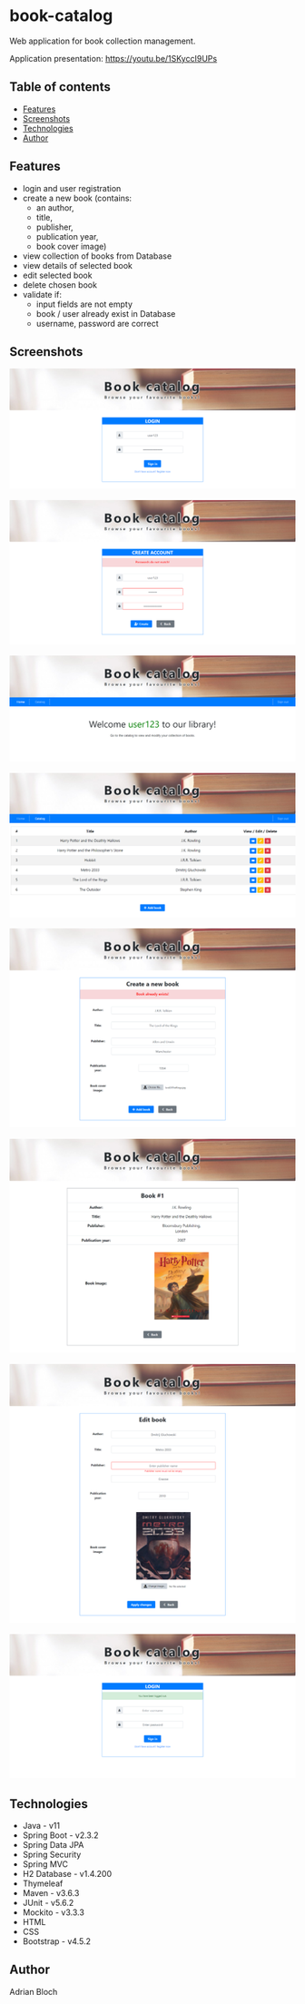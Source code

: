 # book-catalog
Web application for book collection management.

Application presentation: https://youtu.be/1SKyccI9UPs

## Table of contents
* [Features](#features)
* [Screenshots](#screenshots)
* [Technologies](#technologies)
* [Author](#author)

## Features
* login and user registration 
* create a new book (contains:
    - an author,
    - title, 
    - publisher, 
    - publication year,
    - book cover image)
* view collection of books from Database
* view details of selected book
* edit selected book
* delete chosen book
* validate if:
    - input fields are not empty
    - book / user already exist in Database
    - username, password are correct

## Screenshots
![screenshot](readme-img/login.png) <br/><br/>
![screenshot](readme-img/registration.png) <br/><br/>
![screenshot](readme-img/home.png) <br/><br/>
![screenshot](readme-img/catalog.png) <br/><br/>
![screenshot](readme-img/add.png) <br/><br/>
![screenshot](readme-img/book.png) <br/><br/>
![screenshot](readme-img/edit.png) <br/><br/>
![screenshot](readme-img/logout.png) 

## Technologies
* Java - v11
* Spring Boot - v2.3.2
* Spring Data JPA
* Spring Security
* Spring MVC
* H2 Database - v1.4.200
* Thymeleaf
* Maven - v3.6.3
* JUnit - v5.6.2
* Mockito - v3.3.3
* HTML
* CSS
* Bootstrap - v4.5.2

## Author
Adrian Bloch


